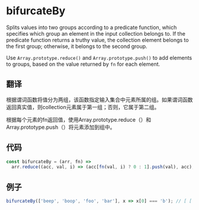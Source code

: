 # bifurcateBy

Splits values into two groups according to a predicate function, which specifies which group an element in the input collection belongs to. If the predicate function returns a truthy value, the collection element belongs to the first group; otherwise, it belongs to the second group.

Use `Array.prototype.reduce()` and `Array.prototype.push()` to add elements to groups, based on the value returned by `fn` for each element.

## 翻译

根据谓词函数将值分为两组，该函数指定输入集合中元素所属的组。如果谓词函数返回真实值，则collection元素属于第一组；否则，它属于第二组。

根据每个元素的fn返回值，使用Array.prototype.reduce（）和Array.prototype.push（）将元素添加到组中。

## 代码

```js
const bifurcateBy = (arr, fn) =>
  arr.reduce((acc, val, i) => (acc[fn(val, i) ? 0 : 1].push(val), acc), [[], []]);
```

## 例子

```js
bifurcateBy(['beep', 'boop', 'foo', 'bar'], x => x[0] === 'b'); // [ ['beep', 'boop', 'bar'], ['foo'] ]
```
